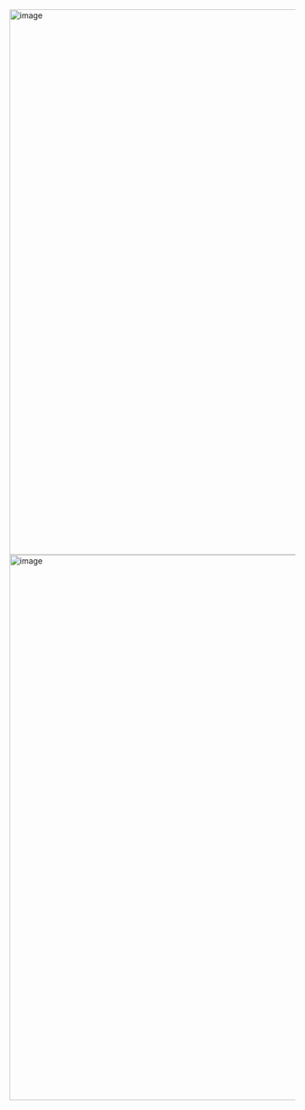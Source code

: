 <img width="960" alt="image" src="https://github.com/user-attachments/assets/32f91a5f-b7e6-4e26-baed-bb7f9263975d" />
<img width="960" alt="image" src="https://github.com/user-attachments/assets/5d2355f4-e2ab-4d81-a03a-08b7529b5aa6" />
